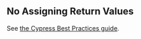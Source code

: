 ## No Assigning Return Values

See [the Cypress Best Practices guide](https://on.cypress.io/best-practices#Assigning-Return-Values).
